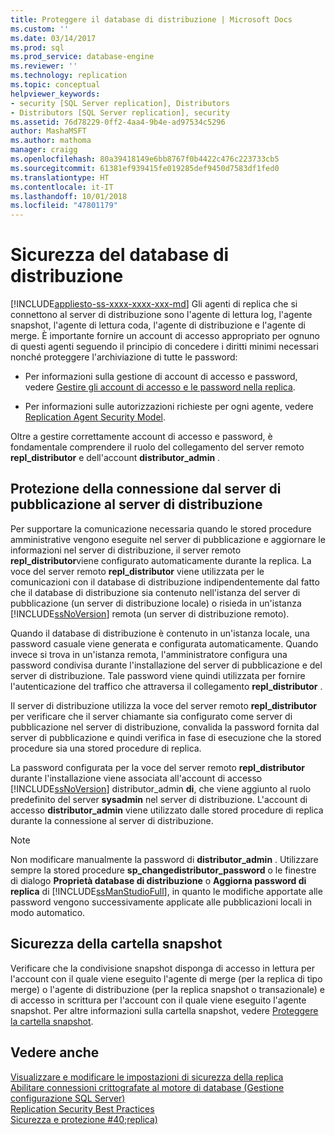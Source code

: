 ```yaml
---
title: Proteggere il database di distribuzione | Microsoft Docs
ms.custom: ''
ms.date: 03/14/2017
ms.prod: sql
ms.prod_service: database-engine
ms.reviewer: ''
ms.technology: replication
ms.topic: conceptual
helpviewer_keywords:
- security [SQL Server replication], Distributors
- Distributors [SQL Server replication], security
ms.assetid: 76d78229-0ff2-4aa4-9b4e-ad97534c5296
author: MashaMSFT
ms.author: mathoma
manager: craigg
ms.openlocfilehash: 80a39418149e6bb8767f0b4422c476c223733cb5
ms.sourcegitcommit: 61381ef939415fe019285def9450d7583df1fed0
ms.translationtype: HT
ms.contentlocale: it-IT
ms.lasthandoff: 10/01/2018
ms.locfileid: "47801179"
---
```

# <a name="secure-the-distributor"></a>Sicurezza del database di distribuzione
[!INCLUDE[appliesto-ss-xxxx-xxxx-xxx-md](../../../includes/appliesto-ss-xxxx-xxxx-xxx-md.md)]
  Gli agenti di replica che si connettono al server di distribuzione sono l'agente di lettura log, l'agente snapshot, l'agente di lettura coda, l'agente di distribuzione e l'agente di merge. È importante fornire un account di accesso appropriato per ognuno di questi agenti seguendo il principio di concedere i diritti minimi necessari nonché proteggere l'archiviazione di tutte le password:  
  
-   Per informazioni sulla gestione di account di accesso e password, vedere [Gestire gli account di accesso e le password nella replica](../../../relational-databases/replication/security/manage-logins-and-passwords-in-replication.md).  
  
-   Per informazioni sulle autorizzazioni richieste per ogni agente, vedere [Replication Agent Security Model](../../../relational-databases/replication/security/replication-agent-security-model.md).  
  
 Oltre a gestire correttamente account di accesso e password, è fondamentale comprendere il ruolo del collegamento del server remoto **repl_distributor** e dell'account **distributor_admin** .  
  
## <a name="securing-the-connection-from-the-publisher-to-the-distributor"></a>Protezione della connessione dal server di pubblicazione al server di distribuzione  
 Per supportare la comunicazione necessaria quando le stored procedure amministrative vengono eseguite nel server di pubblicazione e aggiornare le informazioni nel server di distribuzione, il server remoto **repl_distributor**viene configurato automaticamente durante la replica. La voce del server remoto **repl_distributor** viene utilizzata per le comunicazioni con il database di distribuzione indipendentemente dal fatto che il database di distribuzione sia contenuto nell'istanza del server di pubblicazione (un server di distribuzione locale) o risieda in un'istanza [!INCLUDE[ssNoVersion](../../../includes/ssnoversion-md.md)] remota (un server di distribuzione remoto).  
  
 Quando il database di distribuzione è contenuto in un'istanza locale, una password casuale viene generata e configurata automaticamente. Quando invece si trova in un'istanza remota, l'amministratore configura una password condivisa durante l'installazione del server di pubblicazione e del server di distribuzione. Tale password viene quindi utilizzata per fornire l'autenticazione del traffico che attraversa il collegamento **repl_distributor** .  
  
 Il server di distribuzione utilizza la voce del server remoto **repl_distributor** per verificare che il server chiamante sia configurato come server di pubblicazione nel server di distribuzione, convalida la password fornita dal server di pubblicazione e quindi verifica in fase di esecuzione che la stored procedure sia una stored procedure di replica.  
  
 La password configurata per la voce del server remoto **repl_distributor** durante l'installazione viene associata all'account di accesso [!INCLUDE[ssNoVersion](../../../includes/ssnoversion-md.md)] distributor_admin **di**, che viene aggiunto al ruolo predefinito del server **sysadmin** nel server di distribuzione. L'account di accesso **distributor_admin** viene utilizzato dalle stored procedure di replica durante la connessione al server di distribuzione.  
  
> [!NOTE]  
>  Non modificare manualmente la password di **distributor_admin** . Utilizzare sempre la stored procedure **sp_changedistributor_password** o le finestre di dialogo **Proprietà database di distribuzione** o **Aggiorna password di replica** di [!INCLUDE[ssManStudioFull](../../../includes/ssmanstudiofull-md.md)], in quanto le modifiche apportate alle password vengono successivamente applicate alle pubblicazioni locali in modo automatico.  
  
## <a name="snapshot-folder-security"></a>Sicurezza della cartella snapshot  
 Verificare che la condivisione snapshot disponga di accesso in lettura per l'account con il quale viene eseguito l'agente di merge (per la replica di tipo merge) o l'agente di distribuzione (per la replica snapshot o transazionale) e di accesso in scrittura per l'account con il quale viene eseguito l'agente snapshot. Per altre informazioni sulla cartella snapshot, vedere [Proteggere la cartella snapshot](../../../relational-databases/replication/security/secure-the-snapshot-folder.md).  
  
## <a name="see-also"></a>Vedere anche  
 [Visualizzare e modificare le impostazioni di sicurezza della replica](../../../relational-databases/replication/security/view-and-modify-replication-security-settings.md)   
 [Abilitare connessioni crittografate al motore di database &#40;Gestione configurazione SQL Server&#41;](../../../database-engine/configure-windows/enable-encrypted-connections-to-the-database-engine.md)   
 [Replication Security Best Practices](../../../relational-databases/replication/security/replication-security-best-practices.md)   
 [Sicurezza e protezione #40;replica&#41;](../../../relational-databases/replication/security/security-and-protection-replication.md)  
  
  
